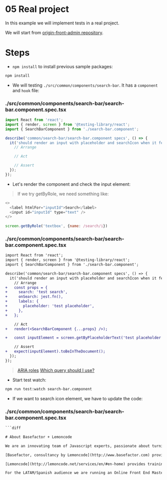 # 05 Real project

In this example we will implement tests in a real project.

We will start from [origin-front-admin repository](https://github.com/Lemoncode/origin-front-admin).

# Steps

- `npm install` to install previous sample packages:

```bash
npm install
```

- We will testing `./src/common/components/search-bar`. It has a `component` and `hook` file:

### ./src/common/components/search-bar/search-bar.component.spec.tsx

```javascript
import React from 'react';
import { render, screen } from '@testing-library/react';
import { SearchBarComponent } from './search-bar.component';

describe('common/search-bar/search-bar.component specs', () => {
  it('should render an input with placeholder and searchIcon when it feeds required props', () => {
    // Arrange

    // Act

    // Assert
  });
});

```

- Let's render the component and check the input element:

> If we try getByRole, we need something like:

```javascript
<>
  <label htmlFor="inputId">Search</label>
  <input id="inputId" type="text" />
</>
  
screen.getByRole('textbox', {name: /search/i})
```

### ./src/common/components/search-bar/search-bar.component.spec.tsx

```diff
import React from 'react';
import { render, screen } from '@testing-library/react';
import { SearchBarComponent } from './search-bar.component';

describe('common/search-bar/search-bar.component specs', () => {
  it('should render an input with placeholder and searchIcon when it feeds required props', () => {
    // Arrange
+   const props = {
+     search: 'test search',
+     onSearch: jest.fn(),
+     labels: {
+       placeholder: 'test placeholder',
+     },
+   };

    // Act
+   render(<SearchBarComponent {...props} />);

+   const inputElement = screen.getByPlaceholderText('test placeholder');

    // Assert
+   expect(inputElement).toBeInTheDocument();
  });
});

```

> [ARIA roles](https://developer.mozilla.org/en-US/docs/Web/Accessibility/ARIA/Roles)
> [Which query should I use?](https://testing-library.com/docs/guide-which-query)

- Start test watch:

```bash
npm run test:watch search-bar.component
```

- If we want to search icon element, we have to update the code:

### ./src/common/components/search-bar/search-bar.component.spec.tsx

```diff
```diff

# About Basefactor + Lemoncode

We are an innovating team of Javascript experts, passionate about turning your ideas into robust products.

[Basefactor, consultancy by Lemoncode](http://www.basefactor.com) provides consultancy and coaching services.

[Lemoncode](http://lemoncode.net/services/en/#en-home) provides training services.

For the LATAM/Spanish audience we are running an Online Front End Master degree, more info: http://lemoncode.net/master-frontend
